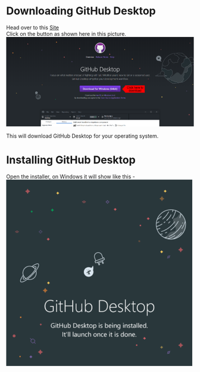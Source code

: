 # Downloading GitHub Desktop

Head over to this [Site](https://desktop.github.com/)<br>
Click on the button as shown here in this picture.<br>
![Downloading GitHub Desktop](/Assets/Downloading%20GitHub%20Desktop.png)

This will download GitHub Desktop for your operating system.<br>

# Installing GitHub Desktop

Open the installer, on Windows it will show like this -<br>
![Installing GitHub Desktop](/Assets/Installing%20Github%20Desktop.png)
